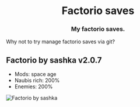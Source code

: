 <div align="center">
    <h1 align="center">Factorio saves</h1>
    <h3>My factorio saves.</h3>
</div>

Why not to try manage factorio saves via git?

## Factorio by sashka v2.0.7
  - Mods: space age
  - Naubis rich: 200%
  - Enemies: 200%
<img alt="Factorio by sashka" src="./images/Factorio by sashka.png" />
